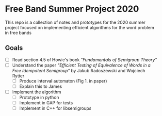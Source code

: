# Free Band Summer Project 2020

This repo is a collection of notes and prototypes for the 2020 summer project 
focused on implementing efficient algorithms for the word problem in free bands

## Goals

- [ ] Read section 4.5 of Howie's book *"Fundamentals of Semigroup Theory"*
- [ ] Understand the paper *"Efficient Testing of Equivalence of Words 
in a Free Idempotent Semigroup"* by Jakub Radoszewski and Wojciech Rytter
  - [ ] Produce interval automaton (Fig 1. in paper)
  - [ ] Explain this to James
- [ ] Implement the algorithm
  - [ ] Prototype in python
  - [ ] Implement in GAP for tests
  - [ ] Implement in C++ for libsemigroups
